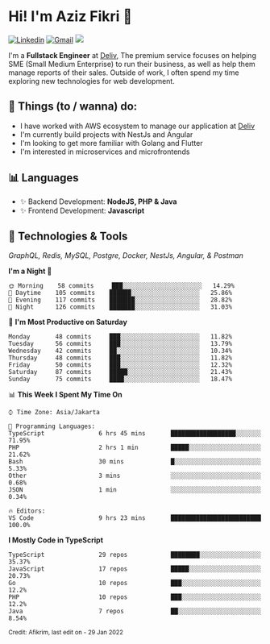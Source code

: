 <!-- Greetings -->
# Hi! I'm Aziz Fikri :bow:

<!-- Social Media -->
[![Linkedin](https://img.shields.io/badge/-afikrim-blue?style=flat&logo=Linkedin&logoColor=white)](https://www.linkedin.com/in/afikrim/)
[![Gmail](https://img.shields.io/badge/-afikrim10@gmail.com-c14438?style=flat&logo=Gmail&logoColor=white)](mailto:afikrim10@gmail.com)
![](https://komarev.com/ghpvc/?username=afikrim&label=Visitor&color=2bbc8a)

<!-- Introduction -->
I'm a **Fullstack Engineer** at [Deliv](https://kios.deliv.id), The premium service focuses on helping SME (Small Medium Enterprise) to run their business, as well as help them manage reports of their sales. Outside of work, I often spend my time exploring new technologies for web development.

## 📃 Things (to / wanna) do:
- I have worked with AWS ecosystem to manage our application at [Deliv](https://kios.deliv.id)
- I'm currently build projects with NestJs and Angular
- I'm looking to get more familiar with Golang and Flutter
- I'm interested in microservices and microfrontends

## 📊 Languages
- ✨ Backend Development: **NodeJS, PHP & Java**
- ✨ Frontend Development: **Javascript**

## 🔧 Technologies & Tools
*GraphQL, Redis, MySQL, Postgre, Docker, NestJs, Angular, & Postman*

<!--START_SECTION:waka-->
**I'm a Night 🦉** 

```text
🌞 Morning    58 commits     ███░░░░░░░░░░░░░░░░░░░░░░   14.29% 
🌆 Daytime    105 commits    ██████░░░░░░░░░░░░░░░░░░░   25.86% 
🌃 Evening    117 commits    ███████░░░░░░░░░░░░░░░░░░   28.82% 
🌙 Night      126 commits    ███████░░░░░░░░░░░░░░░░░░   31.03%

```
📅 **I'm Most Productive on Saturday** 

```text
Monday       48 commits     ███░░░░░░░░░░░░░░░░░░░░░░   11.82% 
Tuesday      56 commits     ███░░░░░░░░░░░░░░░░░░░░░░   13.79% 
Wednesday    42 commits     ██░░░░░░░░░░░░░░░░░░░░░░░   10.34% 
Thursday     48 commits     ███░░░░░░░░░░░░░░░░░░░░░░   11.82% 
Friday       50 commits     ███░░░░░░░░░░░░░░░░░░░░░░   12.32% 
Saturday     87 commits     █████░░░░░░░░░░░░░░░░░░░░   21.43% 
Sunday       75 commits     ████░░░░░░░░░░░░░░░░░░░░░   18.47%

```


📊 **This Week I Spent My Time On** 

```text
⌚︎ Time Zone: Asia/Jakarta

💬 Programming Languages: 
TypeScript               6 hrs 45 mins       ██████████████████░░░░░░░   71.95% 
PHP                      2 hrs 1 min         █████░░░░░░░░░░░░░░░░░░░░   21.62% 
Bash                     30 mins             █░░░░░░░░░░░░░░░░░░░░░░░░   5.33% 
Other                    3 mins              ░░░░░░░░░░░░░░░░░░░░░░░░░   0.68% 
JSON                     1 min               ░░░░░░░░░░░░░░░░░░░░░░░░░   0.34%

🔥 Editors: 
VS Code                  9 hrs 23 mins       █████████████████████████   100.0%

```

**I Mostly Code in TypeScript** 

```text
TypeScript               29 repos            ████████░░░░░░░░░░░░░░░░░   35.37% 
JavaScript               17 repos            █████░░░░░░░░░░░░░░░░░░░░   20.73% 
Go                       10 repos            ███░░░░░░░░░░░░░░░░░░░░░░   12.2% 
PHP                      10 repos            ███░░░░░░░░░░░░░░░░░░░░░░   12.2% 
Java                     7 repos             ██░░░░░░░░░░░░░░░░░░░░░░░   8.54%

```



<!--END_SECTION:waka-->

<sub>Credit: Afikrim, last edit on - 29 Jan 2022</sub>
